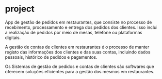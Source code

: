 # project

App de gestão de pedidos em restaurantes, que consiste no processo de recebimento, processamento e entrega dos pedidos dos clientes. 
Isso inclui a realização de pedidos por meio de mesas, telefone ou plataformas digitais.

A gestão de contas de clientes em restaurantes é o processo de manter registo das informações dos clientes e das suas contas, 
incluindo dados pessoais, histórico de pedidos e pagamentos. 

Os Sistemas de gestão de pedidos e contas de clientes são softwares que oferecem soluções eficientes para a gestão dos mesmos em restaurantes.
